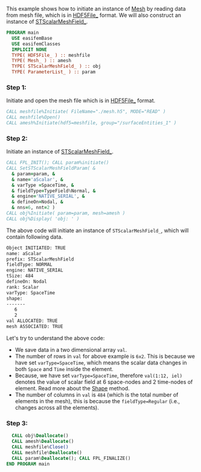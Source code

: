 This example shows how to initiate an instance of [Mesh](/docs-api/Mesh) by reading data from mesh file, which is in [HDF5File_](/docs-api/HDF5File) format. We will also construct an instance of [STScalarMeshField_](/docs-api/STScalarMeshField).

```fortran
PROGRAM main
  USE easifemBase
  USE easifemClasses
  IMPLICIT NONE
  TYPE( HDF5File_ ) :: meshfile
  TYPE( Mesh_ ) :: amesh
  TYPE( STScalarMeshField_ ) :: obj
  TYPE( ParameterList_ ) :: param
```

### Step 1:

Initiate and open the mesh file which is in [HDF5File_](/docs-api/HDF5File) format.

```fortran
CALL meshfile%Initiate( FileName="./mesh.h5", MODE="READ" )
CALL meshfile%Open()
CALL amesh%Initiate(hdf5=meshfile, group="/surfaceEntities_1" )
```

### Step 2:

Initiate an instance of [STScalarMeshField_](/docs-api/STScalarMeshField).

```fortran
CALL FPL_INIT(); CALL param%initiate()
CALL SetSTScalarMeshFieldParam( &
  & param=param, &
  & name='aScalar', &
  & varType =SpaceTime, &
  & fieldType=TypeField%Normal, &
  & engine='NATIVE_SERIAL', &
  & defineOn=Nodal, &
  & nns=6, nnt=2 )
CALL obj%Initiate( param=param, mesh=amesh )
CALL obj%Display( 'obj: ' )
```

The above code will initiate an instance of `STScalarMeshField_`, which will contain following data.

```txt
Object INITIATED: TRUE
name: aScalar
prefix: STScalarMeshField
fieldType: NORMAL
engine: NATIVE_SERIAL
tSize: 484
defineOn: Nodal
rank: Scalar
varType: SpaceTime
shape:
-------
   6
   2
val ALLOCATED: TRUE
mesh ASSOCIATED: TRUE
```

Let's try to understand the above code:

- We save data in a two dimensional array `val`.
- The number of rows in `val` for above example is `6x2`. This is because we have set `varType=SpaceTime`, which means the scalar data changes in both `Space` and `Time` inside the element.
- Because, we have set `varType=SpaceTime`, therefore `val(1:12, iel)` denotes the value of scalar field at 6 space-nodes and 2 time-nodes of element. Read more about the [Shape](/docs-api/AbstractMeshField/AbstractMeshField_) method.
- The number of columns in `val` is `484` (which is the total number of elements in the mesh), this is because the `fieldType=Regular` (i.e., changes across all the elements).

### Step 3:

```fortran
  CALL obj%Deallocate()
  CALL amesh%Deallocate()
  CALL meshfile%Close()
  CALL meshfile%Deallocate()
  CALL param%Deallocate(); CALL FPL_FINALIZE()
END PROGRAM main
```
